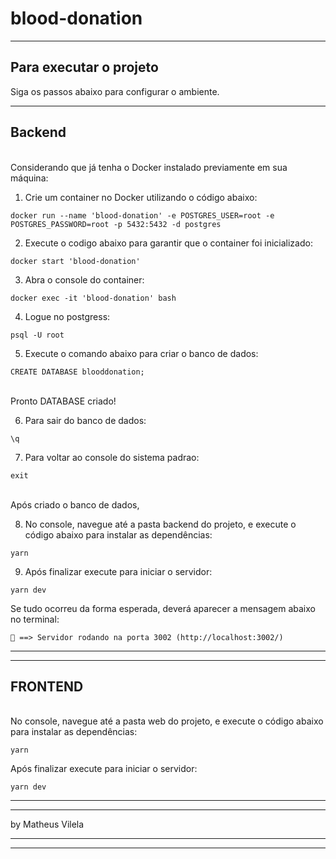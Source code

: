 # blood-donation
---
## Para executar o projeto

Siga os passos abaixo para configurar o ambiente.

---
## Backend

\
Considerando que já tenha o Docker instalado previamente em sua máquina:

1) Crie um container no Docker utilizando o código abaixo:
```
docker run --name 'blood-donation' -e POSTGRES_USER=root -e POSTGRES_PASSWORD=root -p 5432:5432 -d postgres
```
2) Execute o codigo abaixo para garantir que o container foi inicializado:
```
docker start 'blood-donation'
```
3) Abra o console do container:
```
docker exec -it 'blood-donation' bash
```
4) Logue no postgress:
```
psql -U root
```
5) Execute o comando abaixo para criar o banco de dados:
```
CREATE DATABASE blooddonation;
```
\
Pronto DATABASE criado!


6) Para sair do banco de dados:

```
\q
```
7) Para voltar ao console do sistema padrao:
```
exit
```
\
Após criado o banco de dados,


8) No console, navegue até a pasta backend do projeto, e execute o código abaixo para instalar as dependências:
```
yarn
```
9) Após finalizar execute para iniciar o servidor:
```
yarn dev
```
Se tudo ocorreu da forma esperada, deverá aparecer a mensagem abaixo no terminal:
```
🚀 ==> Servidor rodando na porta 3002 (http://localhost:3002/)
```

---
---

## FRONTEND

\
No console, navegue até a pasta web do projeto, e execute o código abaixo para instalar as dependências:
```
yarn
```
Após finalizar execute para iniciar o servidor:
```
yarn dev
```


---
---
by Matheus Vilela

---
---